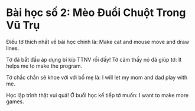 # Bài học số 2: Mèo Đuổi Chuột Trong Vũ Trụ

Điều tớ thích nhất về bài học chính là: Make cat and mouse move and draw lines.

Tớ đã bắt đầu áp dụng bí kíp TTNV rồi đấy! Tớ cảm thấy nó đã giúp tớ: It helps me to make the program.

Tớ chắc chắn sẽ khoe với với bố mẹ là: I will let my mom and dad play with me.

Học lập trình thật vui quá! Ở buổi học kế tiếp tớ muốn: I want to make more games.
